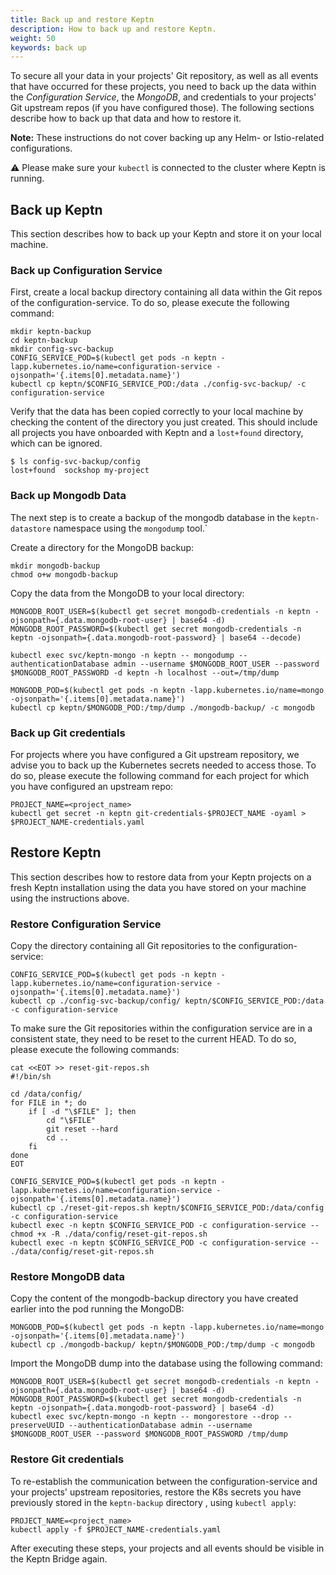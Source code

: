 ```yaml
---
title: Back up and restore Keptn
description: How to back up and restore Keptn.
weight: 50
keywords: back up
---
```


To secure all your data in your projects' Git repository, as well as all events that have occurred for these projects, you need to 
back up the data within the *Configuration Service*, the *MongoDB*, and credentials to your projects' Git upstream repos (if you have configured those).
The following sections describe how to back up that data and how to restore it.

**Note:** These instructions do not cover backing up any Helm- or Istio-related configurations.

:warning: Please make sure your `kubectl` is connected to the cluster where Keptn is running. 

## Back up Keptn

This section describes how to back up your Keptn and store it on your local machine. 

### Back up Configuration Service

First, create a local backup directory containing all data within the Git repos of the configuration-service. To do so, please execute the following command:

```console
mkdir keptn-backup
cd keptn-backup
mkdir config-svc-backup
CONFIG_SERVICE_POD=$(kubectl get pods -n keptn -lapp.kubernetes.io/name=configuration-service -ojsonpath='{.items[0].metadata.name}')
kubectl cp keptn/$CONFIG_SERVICE_POD:/data ./config-svc-backup/ -c configuration-service
```

Verify that the data has been copied correctly to your local machine by checking the content of the directory you just created. 
This should include all projects you have onboarded with Keptn and a `lost+found` directory, which can be ignored.

```console
$ ls config-svc-backup/config
lost+found	sockshop my-project
```

### Back up Mongodb Data

The next step is to create a backup of the mongodb database in the `keptn-datastore` namespace using the `mongodump` tool.`

Create a directory for the MongoDB backup:

```console
mkdir mongodb-backup
chmod o+w mongodb-backup
```

Copy the data from the MongoDB to your local directory:

```console
MONGODB_ROOT_USER=$(kubectl get secret mongodb-credentials -n keptn -ojsonpath={.data.mongodb-root-user} | base64 -d)
MONGODB_ROOT_PASSWORD=$(kubectl get secret mongodb-credentials -n keptn -ojsonpath={.data.mongodb-root-password} | base64 --decode)

kubectl exec svc/keptn-mongo -n keptn -- mongodump --authenticationDatabase admin --username $MONGODB_ROOT_USER --password $MONGODB_ROOT_PASSWORD -d keptn -h localhost --out=/tmp/dump

MONGODB_POD=$(kubectl get pods -n keptn -lapp.kubernetes.io/name=mongo -ojsonpath='{.items[0].metadata.name}')
kubectl cp keptn/$MONGODB_POD:/tmp/dump ./mongodb-backup/ -c mongodb
```

### Back up Git credentials

For projects where you have configured a Git upstream repository, we advise you to back up the Kubernetes secrets needed to access those.
To do so, please execute the following command for each project for which you have configured an upstream repo:

```console
PROJECT_NAME=<project_name>
kubectl get secret -n keptn git-credentials-$PROJECT_NAME -oyaml > $PROJECT_NAME-credentials.yaml
```

## Restore Keptn

This section describes how to restore data from your Keptn projects on a fresh Keptn installation using the data you have stored on your machine using the instructions above.

### Restore Configuration Service

Copy the directory containing all Git repositories to the configuration-service:

```console
CONFIG_SERVICE_POD=$(kubectl get pods -n keptn -lapp.kubernetes.io/name=configuration-service -ojsonpath='{.items[0].metadata.name}')
kubectl cp ./config-svc-backup/config/ keptn/$CONFIG_SERVICE_POD:/data -c configuration-service
```

To make sure the Git repositories within the configuration service are in a consistent state, they need to be reset to the current HEAD. To do so, 
please execute the following commands:

<!-- 
Please note: This script is tested with an integration test here: https://github.com/keptn/keptn/blob/master/test/go-tests/test_backuprestore.go#L73
Do not change, without adapting the change in the integration test. 
-->
```console
cat <<EOT >> reset-git-repos.sh
#!/bin/sh

cd /data/config/
for FILE in *; do
    if [ -d "\$FILE" ]; then
        cd "\$FILE"
        git reset --hard
        cd ..
    fi
done
EOT

CONFIG_SERVICE_POD=$(kubectl get pods -n keptn -lapp.kubernetes.io/name=configuration-service -ojsonpath='{.items[0].metadata.name}')
kubectl cp ./reset-git-repos.sh keptn/$CONFIG_SERVICE_POD:/data/config -c configuration-service
kubectl exec -n keptn $CONFIG_SERVICE_POD -c configuration-service -- chmod +x -R ./data/config/reset-git-repos.sh
kubectl exec -n keptn $CONFIG_SERVICE_POD -c configuration-service -- ./data/config/reset-git-repos.sh
``` 

### Restore MongoDB data

Copy the content of the mongodb-backup directory you have created earlier into the pod running the MongoDB:

```console
MONGODB_POD=$(kubectl get pods -n keptn -lapp.kubernetes.io/name=mongo -ojsonpath='{.items[0].metadata.name}')
kubectl cp ./mongodb-backup/ keptn/$MONGODB_POD:/tmp/dump -c mongodb
```

Import the MongoDB dump into the database using the following command:

```console
MONGODB_ROOT_USER=$(kubectl get secret mongodb-credentials -n keptn -ojsonpath={.data.mongodb-root-user} | base64 -d)
MONGODB_ROOT_PASSWORD=$(kubectl get secret mongodb-credentials -n keptn -ojsonpath={.data.mongodb-root-password} | base64 -d)
kubectl exec svc/keptn-mongo -n keptn -- mongorestore --drop --preserveUUID --authenticationDatabase admin --username $MONGODB_ROOT_USER --password $MONGODB_ROOT_PASSWORD /tmp/dump
```

### Restore Git credentials

To re-establish the communication between the configuration-service and your projects' upstream repositories, restore the K8s secrets you have previously stored in the `keptn-backup` directory , using `kubectl apply`:

```console
PROJECT_NAME=<project_name>
kubectl apply -f $PROJECT_NAME-credentials.yaml
```

After executing these steps, your projects and all events should be visible in the Keptn Bridge again.
